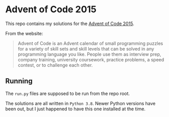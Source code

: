 # Advent of Code 2015

This repo contains my solutions for the [Advent of Code 2015](https://adventofcode.com/2015).

From the website:

> Advent of Code is an Advent calendar of small programming puzzles for a variety of skill sets and skill levels that can be solved in any programming language you like. People use them as interview prep, company training, university coursework, practice problems, a speed contest, or to challenge each other.

## Running

The `run.py` files are supposed to be run from the repo root.

The solutions are all written in `Python 3.8`. Newer Python versions have been out, but I just happened to have this one installed at the time.
